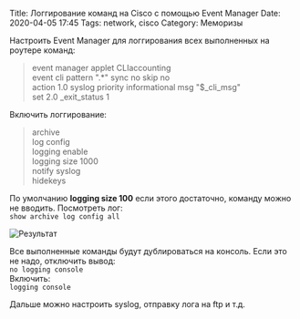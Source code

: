 Title: Логгирование команд на Cisco с помощью Event Manager
Date: 2020-04-05 17:45
Tags: network, cisco
Category: Меморизы

Настроить Event Manager для логгирования всех выполненных на роутере команд:  
> event manager applet CLIaccounting  
> event cli pattern ".*" sync no skip no  
> action 1.0 syslog priority informational msg "$_cli_msg"  
> set 2.0 _exit_status 1  

Включить логгирование:  
> archive  
> log config  
>  logging enable  
>  logging size 1000  
>  notify syslog  
>  hidekeys  
  
По умолчанию __logging size 100__ если этого достаточно, команду можно не вводить. Посмотреть лог:  
`show archive log config all`  
  
![Результат]({filename}/images/sh-archive-log-config.jpg)

Все выполненные команды будут дублироваться на консоль. Если это не надо, отключить вывод:  
`no logging console`  
Включить:  
`logging console`  
  
Дальше можно настроить syslog, отправку лога на ftp и т.д.  
